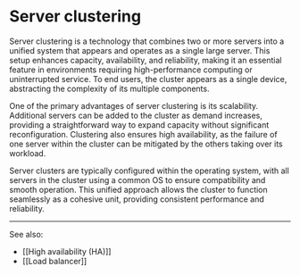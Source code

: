 
# Server clustering

Server clustering is a technology that combines two or more servers into a unified system that appears and operates as a single large server. This setup enhances capacity, availability, and reliability, making it an essential feature in environments requiring high-performance computing or uninterrupted service. To end users, the cluster appears as a single device, abstracting the complexity of its multiple components.

One of the primary advantages of server clustering is its scalability. Additional servers can be added to the cluster as demand increases, providing a straightforward way to expand capacity without significant reconfiguration. Clustering also ensures high availability, as the failure of one server within the cluster can be mitigated by the others taking over its workload.

Server clusters are typically configured within the operating system, with all servers in the cluster using a common OS to ensure compatibility and smooth operation. This unified approach allows the cluster to function seamlessly as a cohesive unit, providing consistent performance and reliability.

---

See also:

- [[High availability (HA)]]
- [[Load balancer]]